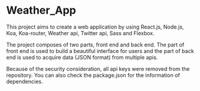# Weather_App

This project aims to create a web application by using React.js, Node.js, Koa, Koa-router, Weather api, Twitter api, Sass and Flexbox. 

The project composes of two parts, front end and back end. The part of front end is used to build a beautiful interface for users and the part of back end is used to acquire data (JSON format) from multiple apis. 

Because of the security consideration, all api keys were removed from the repository. You can also check the package.json for the information of dependencies. 
